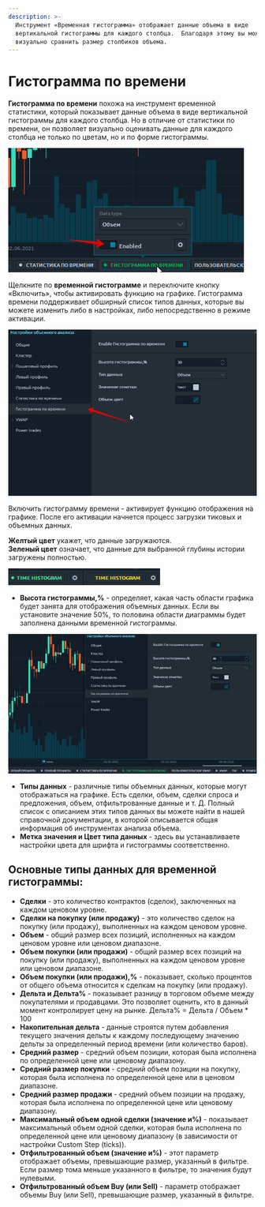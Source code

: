 ```yaml
---
description: >-
  Инструмент «Временная гистограмма» отображает данные объема в виде
  вертикальной гистограммы для каждого столбца.  Благодаря этому вы можете
  визуально сравнить размер столбиков объема.
---
```


# Гистограмма по времени

**Гистограмма по времени** похожа на инструмент временной статистики, который показывает данные объема в виде вертикальной гистограммы для каждого столбца. Но в отличие от статистики по времени, он позволяет визуально оценивать данные для каждого столбца не только по цветам, но и по форме гистограммы.

![](../../.gitbook/assets/gistogramma-pro-vremeni.png)

Щелкните по **временной гистограмме** и переключите кнопку «Включить», чтобы активировать функцию на графике. Гистограмма времени поддерживает обширный список типов данных, которые вы можете изменить либо в настройках, либо непосредственно в режиме активации.

![](../../.gitbook/assets/gistogramma-pro-vremeni-nastroiki.png)

Включить гистограмму времени - активирует функцию отображения на графике. После его активации начнется процесс загрузки тиковых и объемных данных.&#x20;

**Желтый цвет** укажет, что данные загружаются. \
**Зеленый цвет** означает, что данные для выбранной глубины истории загружены полностью.

![Загруженные данные (зеленый цвет);  данные загружаются (желтый цвет)](../../.gitbook/assets/time-histogram-loading-data.gif)

* **Высота гистограммы,%** - определяет, какая часть области графика будет занята для отображения объемных данных. Если вы установите значение 50%, то половина области диаграммы будет заполнена данными временной гистограммы.

![Установите высоту гистограммы времени (%), которая будет заполнять область диаграммы](../../.gitbook/assets/utanovit-vysotu-gistogrammy-po-vremeni.gif)

* **Типы данных** - различные типы объемных данных, которые могут отображаться на графике. Есть сделки, объем, сделки спроса и предложения, объем, отфильтрованные данные и т. Д. Полный список с описанием этих типов данных вы можете найти в нашей справочной документации, в которой описывается общая информация об инструментах анализа объема.
* **Метка значения и Цвет типа данных** - здесь вы устанавливаете настройки цвета для шрифта и гистограммы соответственно.

## Основные типы данных для временной гистограммы:

* **Сделки** - это количество контрактов (сделок), заключенных на каждом ценовом уровне.
* **Сделки на покупку (или продажу)** - это количество сделок на покупку (или продажу), выполненных на каждом ценовом уровне.
* **Объем** - общий размер всех позиций, исполненных на каждом ценовом уровне или ценовом диапазоне.
* **Объем покупки (или продажи)** - общий размер всех позиций на покупку (или продажу), выполненных на каждом ценовом уровне или ценовом диапазоне.
* **Объем покупки (или продажи),%** - показывает, сколько процентов от общего объема относится к сделкам на покупку (или продажу).
* **Дельта и Дельта%** - показывает разницу в торговом объеме между покупателями и продавцами. Это позволяет оценить, кто в данный момент контролирует цену на рынке. Дельта% = Дельта / Объем \* 100
* **Накопительная дельта** - данные строятся путем добавления текущего значения дельты к каждому последующему значению дельты за определенный период времени (или количество баров).
* **Средний размер** - средний объем позиции, которая была исполнена по определенной цене или ценовому диапазону.
* **Средний размер покупки** - средний объем позиции на покупку, которая была исполнена по определенной цене или в ценовом диапазоне.
* **Средний размер продажи** - средний объем позиции на продажу, которая была исполнена по определенной цене или ценовому диапазону.
* **Максимальный объем одной сделки (значение и%)** - показывает максимальный объем одной сделки, которая была исполнена по определенной цене или ценовому диапазону (в зависимости от настройки Custom Step (ticks)).
* **Отфильтрованный объем (значение и%)** - этот параметр отображает объемы, превышающие размер, указанный в фильтре. Если размер тома меньше указанного в фильтре, то значения будут нулевыми.
* **Отфильтрованный объем Buy (или Sell)** - параметр отображает объемы Buy (или Sell), превышающие размер, указанный в фильтре.

